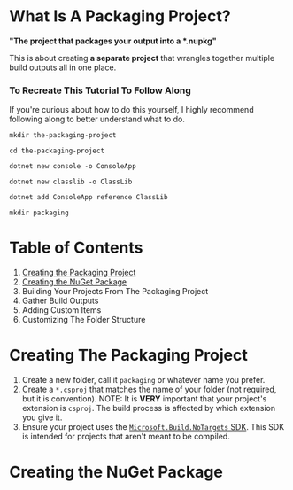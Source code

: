 # What Is A Packaging Project?
__"The project that packages your output into a *.nupkg"__

This is about creating **a separate project** that wrangles together multiple build outputs all in one place.

### To Recreate This Tutorial To Follow Along
If you're curious about how to do this yourself, I highly recommend following along to better understand what to do.

`mkdir the-packaging-project`

`cd the-packaging-project`

`dotnet new console -o ConsoleApp`

`dotnet new classlib -o ClassLib`

`dotnet add ConsoleApp reference ClassLib`

`mkdir packaging`

# Table of Contents
1. [Creating the Packaging Project](#creating-the-packaging-project)
1. [Creating the NuGet Package](#creating-the-nuget-package)
1. Building Your Projects From The Packaging Project
1. Gather Build Outputs
1. Adding Custom Items
1. Customizing The Folder Structure

# Creating The Packaging Project
1. Create a new folder, call it `packaging` or whatever name you prefer.
1. Create a `*.csproj` that matches the name of your folder (not required, but it is convention).
    NOTE: It is **VERY** important that your project's extension is `csproj`. The build process is affected by which extension you give it.
1. Ensure your project uses the [`Microsoft.Build.NoTargets` SDK](https://github.com/microsoft/MSBuildSdks/blob/main/src/NoTargets/README.md). This SDK is intended for projects that aren't meant to be compiled.

# Creating the NuGet Package
